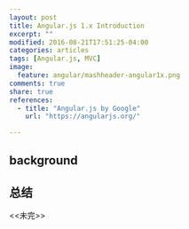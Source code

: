 ```yaml
---
layout: post
title: Angular.js 1.x Introduction
excerpt: ""
modified: 2016-08-21T17:51:25-04:00
categories: articles
tags: [Angular.js, MVC]
image:
  feature: angular/mashheader-angular1x.png
comments: true
share: true
references:
  - title: "Angular.js by Google"
    url: "https://angularjs.org/"

---
```



## background


## 总结

&lt;&lt;未完&gt;&gt;














